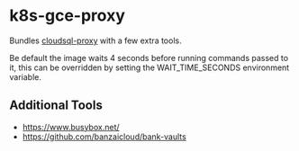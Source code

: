 # k8s-gce-proxy

Bundles [cloudsql-proxy](]https://github.com/GoogleCloudPlatform/cloudsql-proxy) with a few extra tools.

Be default the image waits 4 seconds before running commands passed to it, this can be overridden by setting the WAIT_TIME_SECONDS environment variable.

## Additional Tools

- https://www.busybox.net/
- https://github.com/banzaicloud/bank-vaults